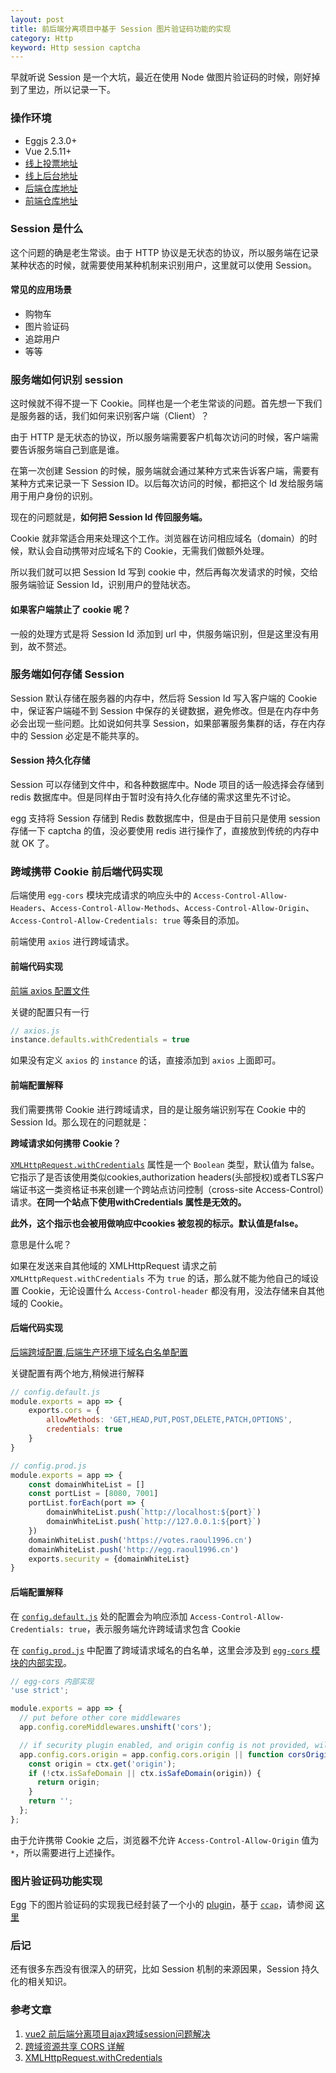```yaml
---
layout: post
title: 前后端分离项目中基于 Session 图片验证码功能的实现
category: Http
keyword: Http session captcha
---
```


早就听说 Session 是一个大坑，最近在使用 Node 做图片验证码的时候，刚好掉到了里边，所以记录一下。
### 操作环境

- Eggjs 2.3.0+
- Vue 2.5.11+
- [线上投票地址](https://votes.raoul1996.cn)
- [线上后台地址](https://api.raoul1996.cn)
- [后端仓库地址](https://github.com/Raoul1996/egg-vote)
- [前端仓库地址](https://github.com/Raoul1996/vue-vote)

### Session 是什么

这个问题的确是老生常谈。由于 HTTP 协议是无状态的协议，所以服务端在记录某种状态的时候，就需要使用某种机制来识别用户，这里就可以使用 Session。

#### 常见的应用场景

- 购物车
- 图片验证码
- 追踪用户
- 等等


### 服务端如何识别 session

这时候就不得不提一下 Cookie。同样也是一个老生常谈的问题。首先想一下我们是服务器的话，我们如何来识别客户端（Client）？

由于 HTTP 是无状态的协议，所以服务端需要客户机每次访问的时候，客户端需要告诉服务端自己到底是谁。

在第一次创建 Session 的时候，服务端就会通过某种方式来告诉客户端，需要有某种方式来记录一下 Session ID。以后每次访问的时候，都把这个 Id 发给服务端用于用户身份的识别。

现在的问题就是，**如何把 Session Id 传回服务端。**

Cookie 就非常适合用来处理这个工作。浏览器在访问相应域名（domain）的时候，默认会自动携带对应域名下的 Cookie，无需我们做额外处理。

所以我们就可以把 Session Id 写到 cookie 中，然后再每次发请求的时候，交给服务端验证 Session Id，识别用户的登陆状态。

#### 如果客户端禁止了 cookie 呢？

一般的处理方式是将 Session Id 添加到 url 中，供服务端识别，但是这里没有用到，故不赘述。

### 服务端如何存储 Session

Session 默认存储在服务器的内存中，然后将 Session Id 写入客户端的 Cookie 中，保证客户端碰不到 Session 中保存的关键数据，避免修改。但是在内存中务必会出现一些问题。比如说如何共享 Session，如果部署服务集群的话，存在内存中的 Session 必定是不能共享的。

#### Session 持久化存储

Session 可以存储到文件中，和各种数据库中。Node 项目的话一般选择会存储到 redis 数据库中。但是同样由于暂时没有持久化存储的需求这里先不讨论。

egg 支持将 Session 存储到 Redis 数数据库中，但是由于目前只是使用 session 存储一下 captcha 的值，没必要使用 redis 进行操作了，直接放到传统的内存中就 OK 了。

### 跨域携带 Cookie 前后端代码实现

后端使用 `egg-cors` 模块完成请求的响应头中的 `Access-Control-Allow-Headers`、`Access-Control-Allow-Methods`、`Access-Control-Allow-Origin`、`Access-Control-Allow-Credentials: true` 等条目的添加。

前端使用 `axios` 进行跨域请求。

#### 前端代码实现

[前端 axios 配置文件](https://github.com/Raoul1996/vue-vote/blob/master/src/service/axios.js)

关键的配置只有一行
```js
// axios.js
instance.defaults.withCredentials = true

```
如果没有定义 `axios` 的 `instance` 的话，直接添加到 `axios` 上面即可。

#### 前端配置解释

我们需要携带 Cookie 进行跨域请求，目的是让服务端识别写在 Cookie 中的 Session Id。那么现在的问题就是：

**跨域请求如何携带 Cookie？**

[`XMLHttpRequest.withCredentials`](https://developer.mozilla.org/zh-CN/docs/Web/API/XMLHttpRequest/withCredentials) 属性是一个 `Boolean` 类型，默认值为 false。它指示了是否该使用类似cookies,authorization headers(头部授权)或者TLS客户端证书这一类资格证书来创建一个跨站点访问控制（cross-site Access-Control）请求。**在同一个站点下使用withCredentials 属性是无效的。**

**此外，这个指示也会被用做响应中cookies 被忽视的标示。默认值是false。**

意思是什么呢？

如果在发送来自其他域的 XMLHttpRequest 请求之前 `XMLHttpRequest.withCredentials` 不为 `true` 的话，那么就不能为他自己的域设置 Cookie，无论设置什么 `Access-Control-header` 都没有用，没法存储来自其他域的 Cookie。

#### 后端代码实现

[后端跨域配置](https://github.com/Raoul1996/egg-vote/blob/master/config/config.default.js#L86),[后端生产环境下域名白名单配置](https://github.com/Raoul1996/egg-vote/blob/master/config/config.prod.js#L15)

关键配置有两个地方,稍候进行解释

```js
// config.default.js
module.exports = app => {
	exports.cors = {
    	allowMethods: 'GET,HEAD,PUT,POST,DELETE,PATCH,OPTIONS',
    	credentials: true
  	}
}
```

```js
// config.prod.js
module.exports = app => {
	const domainWhiteList = []
  	const portList = [8080, 7001]
  	portList.forEach(port => {
    	domainWhiteList.push(`http://localhost:${port}`)
    	domainWhiteList.push(`http://127.0.0.1:${port}`)
  	})
  	domainWhiteList.push('https://votes.raoul1996.cn')
  	domainWhiteList.push('http://egg.raoul1996.cn')
	exports.security = {domainWhiteList}
}
```
#### 后端配置解释
在 [`config.default.js`](https://github.com/Raoul1996/egg-vote/blob/master/config/config.default.js#L86) 处的配置会为响应添加 `Access-Control-Allow-Credentials: true`，表示服务端允许跨域请求包含 Cookie

在 [`config.prod.js`](https://github.com/Raoul1996/egg-vote/blob/master/config/config.prod.js#L15) 中配置了跨域请求域名的白名单，这里会涉及到 [`egg-cors` 模块的内部实现](https://github.com/eggjs/egg-cors/blob/master/app.js)。

```js
// egg-cors 内部实现
'use strict';

module.exports = app => {
  // put before other core middlewares
  app.config.coreMiddlewares.unshift('cors');

  // if security plugin enabled, and origin config is not provided, will only allow safe domains support CORS.
  app.config.cors.origin = app.config.cors.origin || function corsOrigin(ctx) {
    const origin = ctx.get('origin');
    if (!ctx.isSafeDomain || ctx.isSafeDomain(origin)) {
      return origin;
    }
    return '';
  };
};
```

由于允许携带 Cookie 之后，浏览器不允许 `Access-Control-Allow-Origin` 值为 `*`，所以需要进行上述操作。

### 图片验证码功能实现

Egg 下的图片验证码的实现我已经封装了一个小的 [plugin](https://www.npmjs.com/package/egg-captcha)，基于 [`ccap`](https://www.npmjs.com/package/ccap)，请参阅 [这里](https://www.npmjs.com/package/egg-captcha)

### 后记

还有很多东西没有很深入的研究，比如 Session 机制的来源因果，Session 持久化的相关知识。

### 参考文章

1. [vue2 前后端分离项目ajax跨域session问题解决](https://segmentfault.com/a/1190000009208644)
2. [跨域资源共享 CORS 详解](http://www.ruanyifeng.com/blog/2016/04/cors.html)
3. [XMLHttpRequest.withCredentials](https://developer.mozilla.org/zh-CN/docs/Web/API/XMLHttpRequest/withCredentials)

